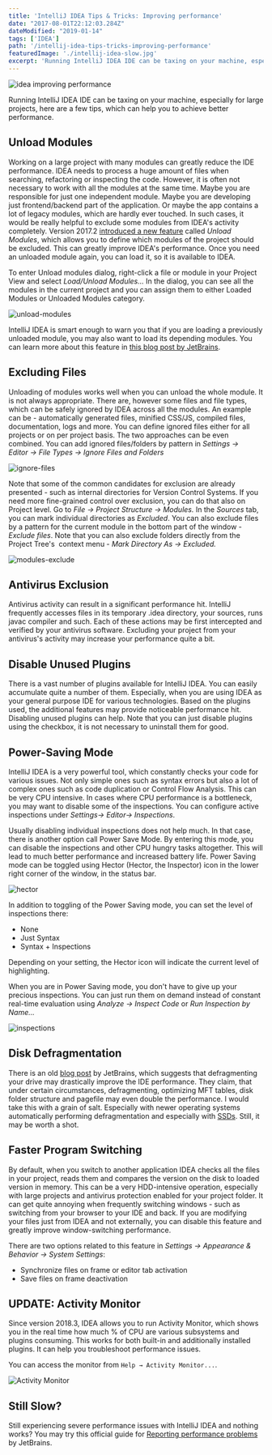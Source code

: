 ```yaml
---
title: 'IntelliJ IDEA Tips & Tricks: Improving performance'
date: "2017-08-01T22:12:03.284Z"
dateModified: "2019-01-14"
tags: ['IDEA']
path: '/intellij-idea-tips-tricks-improving-performance'
featuredImage: './intellij-idea-slow.jpg'
excerpt: 'Running IntelliJ IDEA IDE can be taxing on your machine, especially for large projects, here are a few tips, which can help you to achieve better performance.'
---
```

![idea improving performance](./intellij-idea-slow.jpg)

Running IntelliJ IDEA IDE can be taxing on your machine, especially for large projects, here are a few tips, which can help you to achieve better performance.

Unload Modules
--------------

Working on a large project with many modules can greatly reduce the IDE performance. IDEA needs to process a huge amount of files when searching, refactoring or inspecting the code. However, it is often not necessary to work with all the modules at the same time. Maybe you are responsible for just one independent module. Maybe you are developing just frontend/backend part of the application. Or maybe the app contains a lot of legacy modules, which are hardly ever touched. In such cases, it would be really helpful to exclude some modules from IDEA\'s activity completely. Version 2017.2 [introduced a new feature](https://blog.jetbrains.com/idea/2017/06/intellij-idea-2017-2-eap-introduces-unloaded-modules/) called *Unload Modules*, which allows you to define which modules of the project should be excluded. This can greatly improve IDEA\'s performance. Once you need an unloaded module again, you can load it, so it is available to IDEA.

To enter Unload modules dialog, right-click a file or module in your Project View and select *Load/Unload Modules\...* In the dialog, you can see all the modules in the current project and you can assign them to either Loaded Modules or Unloaded Modules category.

![unload-modules](./unload-modules.png)

IntelliJ IDEA is smart enough to warn you that if you are loading a previously unloaded module, you may also want to load its depending modules. You can learn more about this feature in [this blog post by JetBrains](https://blog.jetbrains.com/idea/2017/06/intellij-idea-2017-2-eap-introduces-unloaded-modules/).

Excluding Files
---------------

Unloading of modules works well when you can unload the whole module. It is not always appropriate. There are, however some files and file types, which can be safely ignored by IDEA across all the modules. An example can be - automatically generated files, minified CSS/JS, compiled files, documentation, logs and more. You can define ignored files either for all projects or on per project basis. The two approaches can be even combined. You can add ignored files/folders by pattern in *Settings → Editor → File Types → Ignore Files and Folders*

![ignore-files](./ignore-files.png)

Note that some of the common candidates for exclusion are already presented - such as internal directories for Version Control Systems. If you need more fine-grained control over exclusion, you can do that also on Project level. Go to *File → Project Structure → Modules.* In the *Sources* tab, you can mark individual directories as *Excluded*. You can also exclude files by a pattern for the current module in the bottom part of the window - *Exclude files*. Note that you can also exclude folders directly from the Project Tree\'s  context menu - *Mark Directory As → Excluded.*

![modules-exclude](./modules-exclude.png)

Antivirus Exclusion
-------------------

Antivirus activity can result in a significant performance hit. IntelliJ frequently accesses files in its temporary .idea directory, your sources, runs javac compiler and such. Each of these actions may be first intercepted and verified by your antivirus software. Excluding your project from your antivirus\'s activity may increase your performance quite a bit.

Disable Unused Plugins
----------------------

There is a vast number of plugins available for IntelliJ IDEA. You can easily accumulate quite a number of them. Especially, when you are using IDEA as your general purpose IDE for various technologies. Based on the plugins used, the additional features may provide noticeable performance hit. Disabling unused plugins can help. Note that you can just disable plugins using the checkbox, it is not necessary to uninstall them for good.

Power-Saving Mode
-----------------

IntelliJ IDEA is a very powerful tool, which constantly checks your code for various issues. Not only simple ones such as syntax errors but also a lot of complex ones such as code duplication or Control Flow Analysis. This can be very CPU intensive. In cases where CPU performance is a bottleneck, you may want to disable some of the inspections. You can configure active inspections under *Settings→ Editor→ Inspections*.

Usually disabling individual inspections does not help much. In that case, there is another option call Power Save Mode. By entering this mode, you can disable the inspections and other CPU hungry tasks altogether. This will lead to much better performance and increased battery life. Power Saving mode can be toggled using Hector (Hector, the Inspector) icon in the lower right corner of the window, in the status bar. 

![hector](./hector.png) 

In addition to toggling of the Power Saving mode, you can set the level of inspections there:

-   None
-   Just Syntax
-   Syntax + Inspections

Depending on your setting, the Hector icon will indicate the current level of highlighting.

When you are in Power Saving mode, you don\'t have to give up your precious inspections. You can just run them on demand instead of constant real-time evaluation using *Analyze → Inspect Code* or *Run Inspection by Name\...*

![inspections](./inspections.png)

Disk Defragmentation
--------------------

There is an old [blog post](https://blog.jetbrains.com/idea/2006/12/boosting-intellij-idea-performance-on-windows-systems/) by JetBrains, which suggests that defragmenting your drive may drastically improve the IDE performance. They claim, that under certain circumstances, defragmenting, optimizing MFT tables, disk folder structure and pagefile may even double the performance. I would take this with a grain of salt. Especially with newer operating systems automatically performing defragmentation and especially with [SSDs](http://www.pcworld.com/article/2047513/fragging-wonderful-the-truth-about-defragging-your-ssd.html). Still, it may be worth a shot.

Faster Program Switching
------------------------

By default, when you switch to another application IDEA checks all the files in your project, reads them and compares the version on the disk to loaded version in memory. This can be a very HDD-intensive operation, especially with large projects and antivirus protection enabled for your project folder. It can get quite annoying when frequently switching windows - such as switching from your browser to your IDE and back. If you are modifying your files just from IDEA and not externally, you can disable this feature and greatly improve window-switching performance.

There are two options related to this feature in *Settings → Appearance & Behavior → System Settings*:

-   Synchronize files on frame or editor tab activation
-   Save files on frame deactivation

UPDATE: Activity Monitor
-----------
Since version 2018.3, IDEA allows you to run Activity Monitor, which shows you in the real time how much % of CPU are various subsystems and plugins consuming. This works for both built-in and additionally installed plugins. It can help you troubleshoot performance issues.

You can access the monitor from `Help → Activity Monitor...`.

![Activity Monitor](./activity-monitor.png)

Still Slow?
-----------

Still experiencing severe performance issues with IntelliJ IDEA and nothing works? You may try this official guide for [Reporting performance problems](https://intellij-support.jetbrains.com/hc/en-us/articles/207241235) by JetBrains.
